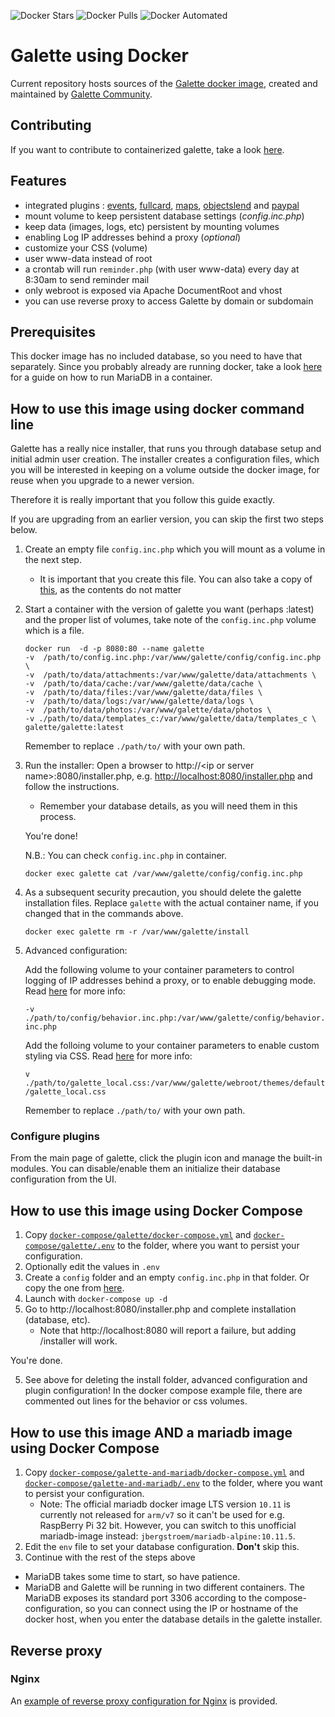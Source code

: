 ![Docker Stars](https://img.shields.io/docker/stars/galette/galette.svg) ![Docker Pulls](https://img.shields.io/docker/pulls/galette/galette.svg) ![Docker Automated](https://img.shields.io/docker/automated/galette/galette.svg)
# Galette using Docker

Current repository hosts sources of the [Galette docker image](https://hub.docker.com/repository/docker/galette/galette), created and maintained by [Galette Community](https://github.com/galette-community/).

## Contributing
If you want to contribute to containerized galette, take a look [here](./CONTRIBUTING.md).

## Features
* integrated plugins : [events](https://github.com/galette/plugin-events), [fullcard](https://github.com/galette/plugin-fullcard), [maps](https://github.com/galette/plugin-maps), [objectslend](https://github.com/galette/plugin-objectslend) and [paypal](https://github.com/galette/plugin-paypal)
* mount volume to keep persistent database settings (*config.inc.php*)
* keep data (images, logs, etc) persistent by mounting volumes
* enabling Log IP addresses behind a proxy (*optional*)
* customize your CSS (volume)
* user www-data instead of root
* a crontab will run `reminder.php` (with user www-data) every day at 8:30am to send reminder mail
* only webroot is exposed via Apache DocumentRoot and vhost
* you can use reverse proxy to access Galette by domain or subdomain

## Prerequisites
This docker image has no included database, so you need to have that separately. Since you probably already are running docker, take a look [here](https://mariadb.com/kb/en/installing-and-using-mariadb-via-docker/#creating-a-container) for a guide on how to run MariaDB in a container.

## How to use this image using docker command line
Galette has a really nice installer, that runs you through database setup and initial admin user creation. The installer creates a configuration files, which you will be interested in keeping on a volume outside the docker image, for reuse when you upgrade to a newer version.

Therefore it is really important that you follow this guide exactly.

If you are upgrading from an earlier version, you can skip the first two steps below.

1. Create an empty file `config.inc.php` which you will mount as a volume in the next step.
    - It is important that you create this file. You can also take a copy of [this](.example/config/config.inc.php), as the contents do not matter
2. Start a container with the version of galette you want (perhaps :latest) and the proper list of volumes, take note of the `config.inc.php` volume which is a file.
    ```
    docker run  -d -p 8080:80 --name galette
    -v  /path/to/config.inc.php:/var/www/galette/config/config.inc.php \
    -v  /path/to/data/attachments:/var/www/galette/data/attachments \
    -v  /path/to/data/cache:/var/www/galette/data/cache \
    -v  /path/to/data/files:/var/www/galette/data/files \
    -v  /path/to/data/logs:/var/www/galette/data/logs \
    -v  /path/to/data/photos:/var/www/galette/data/photos \
    -v ./path/to/data/templates_c:/var/www/galette/data/templates_c \
    galette/galette:latest
    ```
    Remember to replace `./path/to/` with your own path.

3. Run the installer: Open a browser to http://\<ip or server name\>:8080/installer.php, e.g. [http://localhost:8080/installer.php](http://localhost:8080/installer.php) and follow the instructions.
    - Remember your database details, as you will need them in this process.

    You're done!
    
    N.B.: You can check `config.inc.php` in container.

    `docker exec galette cat /var/www/galette/config/config.inc.php`

4. As a subsequent security precaution, you should delete the galette installation files. Replace `galette` with the actual container name, if you changed that in the commands above.

    `docker exec galette rm -r /var/www/galette/install`

5. Advanced configuration:

    Add the following volume to your container parameters to control logging of IP addresses behind a proxy, or to enable debugging mode. Read [here](https://doc.galette.eu/en/master/usermanual/avancee.html#log-ip-addresses-behind-a-proxy) for more info:

    `-v ./path/to/config/behavior.inc.php:/var/www/galette/config/behavior.inc.php`
    
    Add the folloing volume to your container parameters to enable custom styling via CSS. Read [here](https://doc.galette.eu/en/master/usermanual/avancee.html#adapt-to-your-graphical-chart) for more info:

    `v ./path/to/galette_local.css:/var/www/galette/webroot/themes/default/galette_local.css`

    Remember to replace `./path/to/` with your own path.

### Configure plugins
From the main page of galette, click the plugin icon and manage the built-in modules. You can disable/enable them an initialize their database configuration from the UI.

## How to use this image using Docker Compose
1. Copy [`docker-compose/galette/docker-compose.yml`](docker-compose/galette/docker-compose.yml) and [`docker-compose/galette/.env`](docker-compose/galette/.env) to the folder, where you want to persist your configuration.
2. Optionally edit the values in `.env`
3. Create a `config` folder and an empty `config.inc.php` in that folder. Or copy the one from [here](.example/config/config.inc.php).
4. Launch with `docker-compose up -d`
5. Go to http://localhost:8080/installer.php and complete installation (database, etc).
    - Note that http://localhost:8080 will report a failure, but adding /installer will work.

You're done.

5. See above for deleting the install folder, advanced configuration and plugin configuration! In the docker compose example file, there are commented out lines for the behavior or css volumes.

## How to use this image AND a mariadb image using Docker Compose
1. Copy [`docker-compose/galette-and-mariadb/docker-compose.yml`](docker-compose/galette-and-mariadb/docker-compose.yml) and [`docker-compose/galette-and-mariadb/.env`](docker-compose/galette-and-mariadb/.env) to the folder, where you want to persist your configuration.
    - Note: The official mariadb docker image LTS version `10.11` is currently not released for `arm/v7` so it can't be used for e.g. RaspBerry Pi 32 bit. However, you can switch to this unofficial mariadb-image instead: `jbergstroem/mariadb-alpine:10.11.5`.
2. Edit the `env` file to set your database configuration. **Don't** skip this.   
3. Continue with the rest of the steps above

- MariaDB takes some time to start, so have patience. 
- MariaDB and Galette will be running in two different containers. The MariaDB exposes its standard port 3306 according to the compose-configuration, so you can connect using the IP or hostname of the docker host, when you enter the database details in the galette installer.

## Reverse proxy
### Nginx

An [example of reverse proxy configuration for Nginx](.example/nginx/nginx.conf) is provided.
